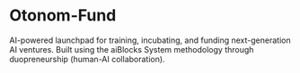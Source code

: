 # Otonom-Fund
AI-powered launchpad for training, incubating, and funding next-generation AI ventures. Built using the aiBlocks System methodology through duopreneurship (human-AI collaboration).
